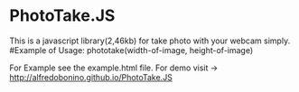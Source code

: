 # PhotoTake.JS
This is a javascript library(2,46kb) for take photo with your webcam simply.
#Example of Usage:
phototake(width-of-image, height-of-image)




For Example see the example.html file.
For demo visit -> http://alfredobonino.github.io/PhotoTake.JS
